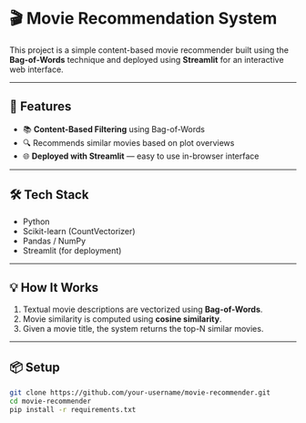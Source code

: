 # 🎬 Movie Recommendation System

This project is a simple content-based movie recommender built using the **Bag-of-Words** technique and deployed using **Streamlit** for an interactive web interface.

---

## 🚀 Features

- 📚 **Content-Based Filtering** using Bag-of-Words
- 🔍 Recommends similar movies based on plot overviews
- 🌐 **Deployed with Streamlit** — easy to use in-browser interface

---

## 🛠️ Tech Stack

- Python
- Scikit-learn (CountVectorizer)
- Pandas / NumPy
- Streamlit (for deployment)

---

## 💡 How It Works

1. Textual movie descriptions are vectorized using **Bag-of-Words**.
2. Movie similarity is computed using **cosine similarity**.
3. Given a movie title, the system returns the top-N similar movies.

---

## 📦 Setup

```bash
git clone https://github.com/your-username/movie-recommender.git
cd movie-recommender
pip install -r requirements.txt
